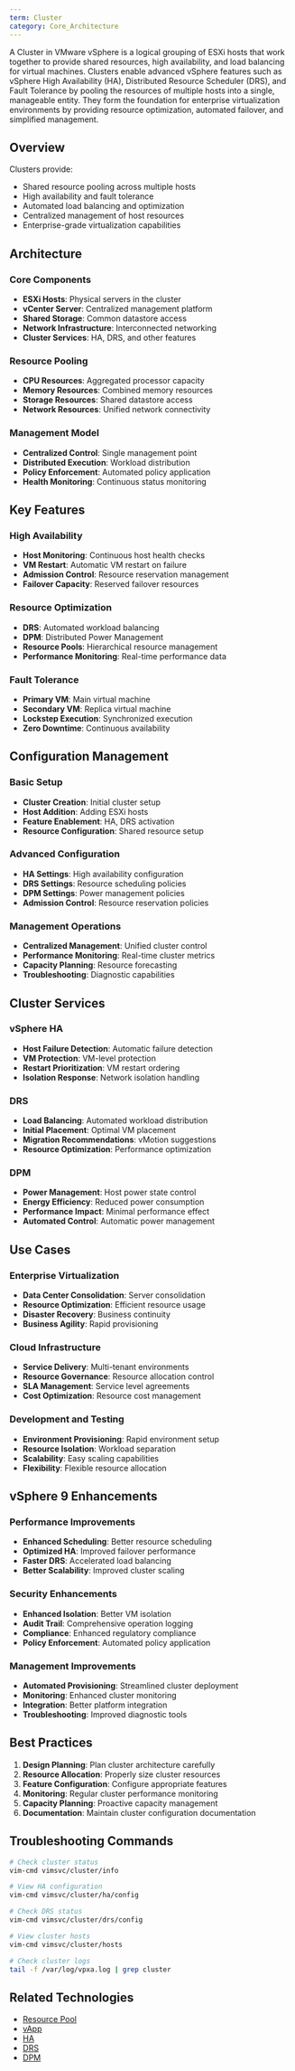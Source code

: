 ```yaml
---
term: Cluster
category: Core_Architecture
---
```


A Cluster in VMware vSphere is a logical grouping of ESXi hosts that work together to provide shared resources, high availability, and load balancing for virtual machines. Clusters enable advanced vSphere features such as vSphere High Availability (HA), Distributed Resource Scheduler (DRS), and Fault Tolerance by pooling the resources of multiple hosts into a single, manageable entity. They form the foundation for enterprise virtualization environments by providing resource optimization, automated failover, and simplified management.

## Overview

Clusters provide:
- Shared resource pooling across multiple hosts
- High availability and fault tolerance
- Automated load balancing and optimization
- Centralized management of host resources
- Enterprise-grade virtualization capabilities

## Architecture

### Core Components
- **ESXi Hosts**: Physical servers in the cluster
- **vCenter Server**: Centralized management platform
- **Shared Storage**: Common datastore access
- **Network Infrastructure**: Interconnected networking
- **Cluster Services**: HA, DRS, and other features

### Resource Pooling
- **CPU Resources**: Aggregated processor capacity
- **Memory Resources**: Combined memory resources
- **Storage Resources**: Shared datastore access
- **Network Resources**: Unified network connectivity

### Management Model
- **Centralized Control**: Single management point
- **Distributed Execution**: Workload distribution
- **Policy Enforcement**: Automated policy application
- **Health Monitoring**: Continuous status monitoring

## Key Features

### High Availability
- **Host Monitoring**: Continuous host health checks
- **VM Restart**: Automatic VM restart on failure
- **Admission Control**: Resource reservation management
- **Failover Capacity**: Reserved failover resources

### Resource Optimization
- **DRS**: Automated workload balancing
- **DPM**: Distributed Power Management
- **Resource Pools**: Hierarchical resource management
- **Performance Monitoring**: Real-time performance data

### Fault Tolerance
- **Primary VM**: Main virtual machine
- **Secondary VM**: Replica virtual machine
- **Lockstep Execution**: Synchronized execution
- **Zero Downtime**: Continuous availability

## Configuration Management

### Basic Setup
- **Cluster Creation**: Initial cluster setup
- **Host Addition**: Adding ESXi hosts
- **Feature Enablement**: HA, DRS activation
- **Resource Configuration**: Shared resource setup

### Advanced Configuration
- **HA Settings**: High availability configuration
- **DRS Settings**: Resource scheduling policies
- **DPM Settings**: Power management policies
- **Admission Control**: Resource reservation policies

### Management Operations
- **Centralized Management**: Unified cluster control
- **Performance Monitoring**: Real-time cluster metrics
- **Capacity Planning**: Resource forecasting
- **Troubleshooting**: Diagnostic capabilities

## Cluster Services

### vSphere HA
- **Host Failure Detection**: Automatic failure detection
- **VM Protection**: VM-level protection
- **Restart Prioritization**: VM restart ordering
- **Isolation Response**: Network isolation handling

### DRS
- **Load Balancing**: Automated workload distribution
- **Initial Placement**: Optimal VM placement
- **Migration Recommendations**: vMotion suggestions
- **Resource Optimization**: Performance optimization

### DPM
- **Power Management**: Host power state control
- **Energy Efficiency**: Reduced power consumption
- **Performance Impact**: Minimal performance effect
- **Automated Control**: Automatic power management

## Use Cases

### Enterprise Virtualization
- **Data Center Consolidation**: Server consolidation
- **Resource Optimization**: Efficient resource usage
- **Disaster Recovery**: Business continuity
- **Business Agility**: Rapid provisioning

### Cloud Infrastructure
- **Service Delivery**: Multi-tenant environments
- **Resource Governance**: Resource allocation control
- **SLA Management**: Service level agreements
- **Cost Optimization**: Resource cost management

### Development and Testing
- **Environment Provisioning**: Rapid environment setup
- **Resource Isolation**: Workload separation
- **Scalability**: Easy scaling capabilities
- **Flexibility**: Flexible resource allocation

## vSphere 9 Enhancements

### Performance Improvements
- **Enhanced Scheduling**: Better resource scheduling
- **Optimized HA**: Improved failover performance
- **Faster DRS**: Accelerated load balancing
- **Better Scalability**: Improved cluster scaling

### Security Enhancements
- **Enhanced Isolation**: Better VM isolation
- **Audit Trail**: Comprehensive operation logging
- **Compliance**: Enhanced regulatory compliance
- **Policy Enforcement**: Automated policy application

### Management Improvements
- **Automated Provisioning**: Streamlined cluster deployment
- **Monitoring**: Enhanced cluster monitoring
- **Integration**: Better platform integration
- **Troubleshooting**: Improved diagnostic tools

## Best Practices

1. **Design Planning**: Plan cluster architecture carefully
2. **Resource Allocation**: Properly size cluster resources
3. **Feature Configuration**: Configure appropriate features
4. **Monitoring**: Regular cluster performance monitoring
5. **Capacity Planning**: Proactive capacity management
6. **Documentation**: Maintain cluster configuration documentation

## Troubleshooting Commands

```bash
# Check cluster status
vim-cmd vimsvc/cluster/info

# View HA configuration
vim-cmd vimsvc/cluster/ha/config

# Check DRS status
vim-cmd vimsvc/cluster/drs/config

# View cluster hosts
vim-cmd vimsvc/cluster/hosts

# Check cluster logs
tail -f /var/log/vpxa.log | grep cluster
```

## Related Technologies

- [Resource Pool](/glossary/term/resource-pool.md)
- [vApp](/glossary/term/vapp.md)
- [HA](/glossary/term/ha.md)
- [DRS](/glossary/term/drs.md)
- [DPM](/glossary/term/dpm.md)